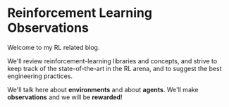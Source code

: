 # Reinforcement Learning Observations

Welcome to my RL related blog.

We'll review reinforcement-learning libraries and concepts, and strive
to keep track of the state-of-the-art in the RL arena, and to suggest the best engineering practices.

We'll talk here about **environments** and about **agents**. We'll make **observations** and we will be **rewarded**!
